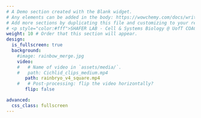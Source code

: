 ```yaml
---
# A Demo section created with the Blank widget.
# Any elements can be added in the body: https://wowchemy.com/docs/writing-markdown-latex/
# Add more sections by duplicating this file and customizing to your requirements.
# <p style="color:#fff">SHAFER LAB - Cell & Systems Biology @ UofT COACH</p>
weight: 10 # Order that this section will appear.
design:
  is_fullscreen: true
  background:
    #image: rainbow_merge.jpg
    video:
    #   # Name of video in `assets/media/`.
    #   path: Cichlid_clips_medium.mp4
       path: rainbryo_v4_square.mp4
    #   # Post-processing: flip the video horizontally?
       flip: false

advanced:
  css_class: fullscreen
---
```

<head>
<div>
<style>
.centered {
  top:50%;
  left:50%;
  transform:translate(0,400%)
}
</style>
</div>
</head>

